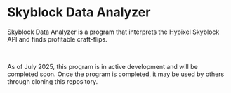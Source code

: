 # Skyblock Data Analyzer

Skyblock Data Analyzer is a program that interprets the Hypixel Skyblock API and finds profitable craft-flips.

<br>

As of July 2025, this program is in active development and will be completed soon. Once the program is completed, it may be used by others through cloning this repository.